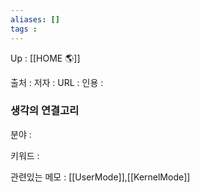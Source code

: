 ```yaml
---
aliases: []
tags : 
---
```

Up : [[HOME 🌎]]

출처 :
저자 :
URL : 
인용 :   


### 생각의 연결고리
분야 :

키워드 :

관련있는 메모 : [[UserMode]],[[KernelMode]]
